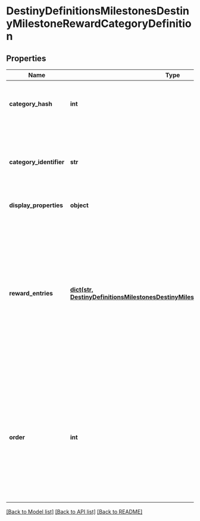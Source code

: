 # DestinyDefinitionsMilestonesDestinyMilestoneRewardCategoryDefinition

## Properties
Name | Type | Description | Notes
------------ | ------------- | ------------- | -------------
**category_hash** | **int** | Identifies the reward category. Only guaranteed unique within this specific component! | [optional] 
**category_identifier** | **str** | The string identifier for the category, if you want to use it for some end. Guaranteed unique within the specific component. | [optional] 
**display_properties** | **object** | Hopefully this is obvious by now. | [optional] 
**reward_entries** | [**dict(str, DestinyDefinitionsMilestonesDestinyMilestoneRewardEntryDefinition)**](DestinyDefinitionsMilestonesDestinyMilestoneRewardEntryDefinition.md) | If this milestone can provide rewards, this will define the sets of rewards that can be earned, the conditions under which they can be acquired, internal data that we&#39;ll use at runtime to determine whether you&#39;ve already earned or redeemed this set of rewards, and the category that this reward should be placed under. | [optional] 
**order** | **int** | If you want to use BNet&#39;s recommended order for rendering categories programmatically, use this value and compare it to other categories to determine the order in which they should be rendered. I don&#39;t feel great about putting this here, I won&#39;t lie. | [optional] 

[[Back to Model list]](../README.md#documentation-for-models) [[Back to API list]](../README.md#documentation-for-api-endpoints) [[Back to README]](../README.md)



